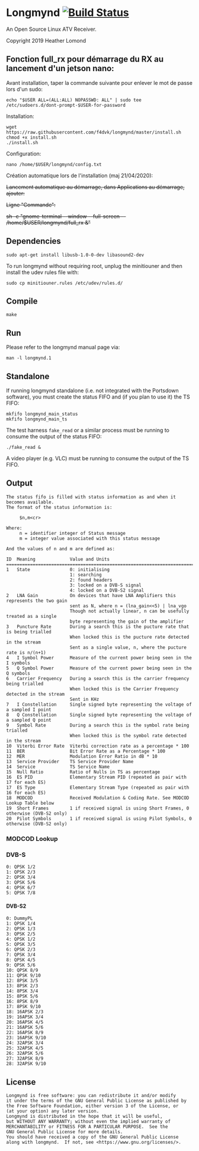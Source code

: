# Longmynd [![Build Status](https://travis-ci.org/myorangedragon/longmynd.svg?branch=master)](https://travis-ci.org/myorangedragon/longmynd)

An Open Source Linux ATV Receiver.

Copyright 2019 Heather Lomond

## Fonction full_rx pour démarrage du RX au lancement d'un jetson nano:

Avant installation, taper la commande suivante pour enlever le mot de passe lors d'un sudo:

```
echo "$USER ALL=(ALL:ALL) NOPASSWD: ALL" | sudo tee /etc/sudoers.d/dont-prompt-$USER-for-password
```

Installation:

```
wget https://raw.githubusercontent.com/f4dvk/longmynd/master/install.sh
chmod +x install.sh
./install.sh
```

Configuration:

```
nano /home/$USER/longmynd/config.txt
```

Création automatique lors de l'installation (maj 21/04/2020):

~~Lancement automatique au démarrage, dans Applications au démarrage, ajouter:~~

~~Ligne "Commande":~~

~~sh -c "gnome-terminal --window --full-screen -- /home/$USER/longmynd/full_rx &"~~

## Dependencies

    sudo apt-get install libusb-1.0-0-dev libasound2-dev

To run longmynd without requiring root, unplug the minitiouner and then install the udev rules file with:

    sudo cp minitiouner.rules /etc/udev/rules.d/

## Compile

    make

## Run

Please refer to the longmynd manual page via:

```
man -l longmynd.1
```

## Standalone

If running longmynd standalone (i.e. not integrated with the Portsdown software), you must create the status FIFO and (if you plan to use it) the TS FIFO:

```
mkfifo longmynd_main_status
mkfifo longmynd_main_ts
```

The test harness `fake_read` or a similar process must be running to consume the output of the status FIFO:

```
./fake_read &
```

A video player (e.g. VLC) must be running to consume the output of the TS FIFO.

## Output

    The status fifo is filled with status information as and when it becomes available.
    The format of the status information is:

         $n,m<cr>

    Where:
         n = identifier integer of Status message
         m = integer value associated with this status message

    And the values of n and m are defined as:

    ID  Meaning             Value and Units
    ==============================================================================================
    1   State               0: initialising
                            1: searching
                            2: found headers
                            3: locked on a DVB-S signal
                            4: locked on a DVB-S2 signal
    2   LNA Gain            On devices that have LNA Amplifiers this represents the two gain
                            sent as N, where n = (lna_gain<<5) | lna_vgo
                            Though not actually linear, n can be usefully treated as a single
                            byte representing the gain of the amplifier
    3   Puncture Rate       During a search this is the pucture rate that is being trialled
                            When locked this is the pucture rate detected in the stream
                            Sent as a single value, n, where the pucture rate is n/(n+1)
    4   I Symbol Power      Measure of the current power being seen in the I symbols
    5   Q Symbol Power      Measure of the current power being seen in the Q symbols
    6   Carrier Frequency   During a search this is the carrier frequency being trialled
                            When locked this is the Carrier Frequency detected in the stream
                            Sent in KHz
    7   I Constellation     Single signed byte representing the voltage of a sampled I point
    8   Q Constellation     Single signed byte representing the voltage of a sampled Q point
    9   Symbol Rate         During a search this is the symbol rate being trialled
                            When locked this is the symbol rate detected in the stream
    10  Viterbi Error Rate  Viterbi correction rate as a percentage * 100
    11  BER                 Bit Error Rate as a Percentage * 100
    12  MER                 Modulation Error Ratio in dB * 10
    13  Service Provider    TS Service Provider Name
    14  Service             TS Service Name
    15  Null Ratio          Ratio of Nulls in TS as percentage
    16  ES PID              Elementary Stream PID (repeated as pair with 17 for each ES)
    17  ES Type             Elementary Stream Type (repeated as pair with 16 for each ES)
    18  MODCOD              Received Modulation & Coding Rate. See MODCOD Lookup Table below
    19  Short Frames        1 if received signal is using Short Frames, 0 otherwise (DVB-S2 only)
    20  Pilot Symbols       1 if received signal is using Pilot Symbols, 0 otherwise (DVB-S2 only)


### MODCOD Lookup

### DVB-S
```
0: QPSK 1/2
1: QPSK 2/3
2: QPSK 3/4
3: QPSK 5/6
4: QPSK 6/7
5: QPSK 7/8
```

#### DVB-S2
```
0: DummyPL
1: QPSK 1/4
2: QPSK 1/3
3: QPSK 2/5
4: QPSK 1/2
5: QPSK 3/5
6: QPSK 2/3
7: QPSK 3/4
8: QPSK 4/5
9: QPSK 5/6
10: QPSK 8/9
11: QPSK 9/10
12: 8PSK 3/5
13: 8PSK 2/3
14: 8PSK 3/4
15: 8PSK 5/6
16: 8PSK 8/9
17: 8PSK 9/10
18: 16APSK 2/3
19: 16APSK 3/4
20: 16APSK 4/5
21: 16APSK 5/6
22: 16APSK 8/9
23: 16APSK 9/10
24: 32APSK 3/4
25: 32APSK 4/5
26: 32APSK 5/6
27: 32APSK 8/9
28: 32APSK 9/10
```

## License

    Longmynd is free software: you can redistribute it and/or modify
    it under the terms of the GNU General Public License as published by
    the Free Software Foundation, either version 3 of the License, or
    (at your option) any later version.
    Longmynd is distributed in the hope that it will be useful,
    but WITHOUT ANY WARRANTY; without even the implied warranty of
    MERCHANTABILITY or FITNESS FOR A PARTICULAR PURPOSE.  See the
    GNU General Public License for more details.
    You should have received a copy of the GNU General Public License
    along with longmynd.  If not, see <https://www.gnu.org/licenses/>.
